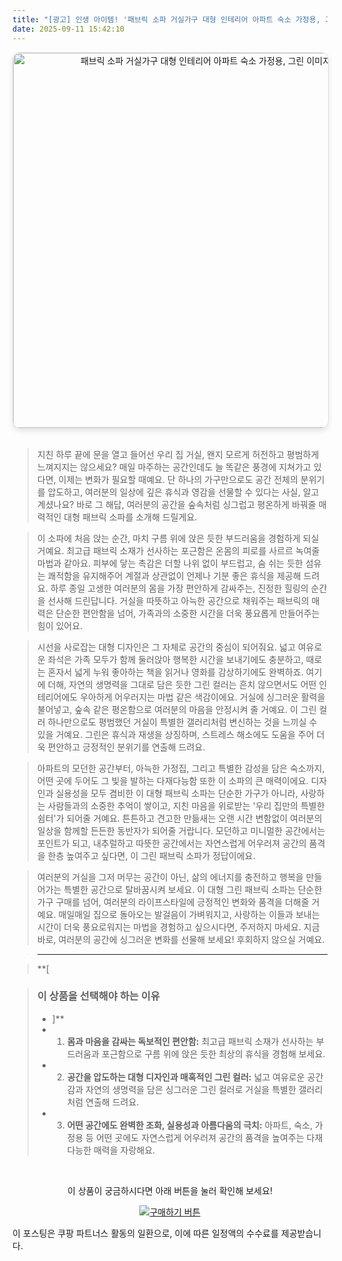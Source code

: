 ```yaml
---
title: "[광고] 인생 아이템! '패브릭 소파 거실가구 대형 인테리어 아파트 숙소 가정용, 그린'을(를) 만나보세요."
date: 2025-09-11 15:42:10
---
```


<div align="center">
    <a href="https://link.coupang.com/re/AFFSDP?lptag=AF8916626&pageKey=9022786601&itemId=24595624850&vendorItemId=91615304314&traceid=V0-153-a5b6dc3e0d28283e&clickBeacon=d4b7e9b0-8f25-11f0-9a2f-b73c95d344dc%7E3&requestid=20250912004149371116903306&token=31850C%7CMIXED" target="_blank">
        <img src="https://ads-partners.coupang.com/image1/A3jNS5XmontefI-RAzhwIIsVEZ6mZ-qBvn_AWluC3kBYNXgSt70kyW4ZWYI8qf4PG1womgcmJmzE10c_LIe47htsA7-ADp3ktdPeahSnTmYKynvy3vRAFv0lLM5AFTusq_rCyRXC4_1dHFRijVIAqtMOY2xFUScIQQSKeFquqpAsWtdFvBgZ6rzvs59IExTKtcp0WUJtC6huT-5bbEFp8QKXY0oXHimN41GqnlpAw69jisplfKa5IOtJPTqg7Q6Sv5WbOn2ADXmNkoYVW8PNlzc0x8kZMEMlxNGTlMyzWIf_ylgnzuPPncjE" alt="패브릭 소파 거실가구 대형 인테리어 아파트 숙소 가정용, 그린 이미지" width="600" style="max-width: 100%; height: auto; border-radius: 12px; border: 1px solid #e0e0e0; box-shadow: 0 4px 8px rgba(0,0,0,0.1);">
    </a>
</div>
<br>

> 지친 하루 끝에 문을 열고 들어선 우리 집 거실, 왠지 모르게 허전하고 평범하게 느껴지지는 않으세요? 매일 마주하는 공간인데도 늘 똑같은 풍경에 지쳐가고 있다면, 이제는 변화가 필요할 때예요. 단 하나의 가구만으로도 공간 전체의 분위기를 압도하고, 여러분의 일상에 깊은 휴식과 영감을 선물할 수 있다는 사실, 알고 계셨나요? 바로 그 해답, 여러분의 공간을 숲속처럼 싱그럽고 평온하게 바꿔줄 매력적인 대형 패브릭 소파를 소개해 드릴게요.

> 이 소파에 처음 앉는 순간, 마치 구름 위에 앉은 듯한 부드러움을 경험하게 되실 거예요. 최고급 패브릭 소재가 선사하는 포근함은 온몸의 피로를 사르르 녹여줄 마법과 같아요. 피부에 닿는 촉감은 더할 나위 없이 부드럽고, 숨 쉬는 듯한 섬유는 쾌적함을 유지해주어 계절과 상관없이 언제나 기분 좋은 휴식을 제공해 드려요. 하루 종일 고생한 여러분의 몸을 가장 편안하게 감싸주는, 진정한 힐링의 순간을 선사해 드린답니다. 거실을 따뜻하고 아늑한 공간으로 채워주는 패브릭의 매력은 단순한 편안함을 넘어, 가족과의 소중한 시간을 더욱 풍요롭게 만들어주는 힘이 있어요.

> 시선을 사로잡는 대형 디자인은 그 자체로 공간의 중심이 되어줘요. 넓고 여유로운 좌석은 가족 모두가 함께 둘러앉아 행복한 시간을 보내기에도 충분하고, 때로는 혼자서 넓게 누워 좋아하는 책을 읽거나 영화를 감상하기에도 완벽하죠. 여기에 더해, 자연의 생명력을 그대로 담은 듯한 그린 컬러는 흔치 않으면서도 어떤 인테리어에도 우아하게 어우러지는 마법 같은 색감이에요. 거실에 싱그러운 활력을 불어넣고, 숲속 같은 평온함으로 여러분의 마음을 안정시켜 줄 거예요. 이 그린 컬러 하나만으로도 평범했던 거실이 특별한 갤러리처럼 변신하는 것을 느끼실 수 있을 거예요. 그린은 휴식과 재생을 상징하며, 스트레스 해소에도 도움을 주어 더욱 편안하고 긍정적인 분위기를 연출해 드려요.

> 아파트의 모던한 공간부터, 아늑한 가정집, 그리고 특별한 감성을 담은 숙소까지, 어떤 곳에 두어도 그 빛을 발하는 다재다능함 또한 이 소파의 큰 매력이에요. 디자인과 실용성을 모두 겸비한 이 대형 패브릭 소파는 단순한 가구가 아니라, 사랑하는 사람들과의 소중한 추억이 쌓이고, 지친 마음을 위로받는 '우리 집만의 특별한 쉼터'가 되어줄 거예요. 튼튼하고 견고한 만듦새는 오랜 시간 변함없이 여러분의 일상을 함께할 든든한 동반자가 되어줄 거랍니다. 모던하고 미니멀한 공간에서는 포인트가 되고, 내추럴하고 따뜻한 공간에서는 자연스럽게 어우러져 공간의 품격을 한층 높여주고 싶다면, 이 그린 패브릭 소파가 정답이에요.

> 여러분의 거실을 그저 머무는 공간이 아닌, 삶의 에너지를 충전하고 행복을 만들어가는 특별한 공간으로 탈바꿈시켜 보세요. 이 대형 그린 패브릭 소파는 단순한 가구 구매를 넘어, 여러분의 라이프스타일에 긍정적인 변화와 품격을 더해줄 거예요. 매일매일 집으로 돌아오는 발걸음이 가벼워지고, 사랑하는 이들과 보내는 시간이 더욱 풍요로워지는 마법을 경험하고 싶으시다면, 주저하지 마세요. 지금 바로, 여러분의 공간에 싱그러운 변화를 선물해 보세요! 후회하지 않으실 거예요.

> ---

> **[


> ### 이 상품을 선택해야 하는 이유
> - ]**
> - 1.  **몸과 마음을 감싸는 독보적인 편안함:** 최고급 패브릭 소재가 선사하는 부드러움과 포근함으로 구름 위에 앉은 듯한 최상의 휴식을 경험해 보세요.
> - 2.  **공간을 압도하는 대형 디자인과 매혹적인 그린 컬러:** 넓고 여유로운 공간감과 자연의 생명력을 담은 싱그러운 그린 컬러로 거실을 특별한 갤러리처럼 연출해 드려요.
> - 3.  **어떤 공간에도 완벽한 조화, 실용성과 아름다움의 극치:** 아파트, 숙소, 가정용 등 어떤 곳에도 자연스럽게 어우러져 공간의 품격을 높여주는 다재다능한 매력을 자랑해요.


<br>

<div align="center">
  <p>이 상품이 궁금하시다면 아래 버튼을 눌러 확인해 보세요!</p>
  <a href="https://link.coupang.com/re/AFFSDP?lptag=AF8916626&pageKey=9022786601&itemId=24595624850&vendorItemId=91615304314&traceid=V0-153-a5b6dc3e0d28283e&clickBeacon=d4b7e9b0-8f25-11f0-9a2f-b73c95d344dc%7E3&requestid=20250912004149371116903306&token=31850C%7CMIXED" target="_blank">
    <img src="https://img.shields.io/badge/지금 바로 구매하기-FF5722?style=for-the-badge&logo=coupa&logoColor=white" alt="구매하기 버튼">
  </a>
</div>

이 포스팅은 쿠팡 파트너스 활동의 일환으로, 이에 따른 일정액의 수수료를 제공받습니다.
